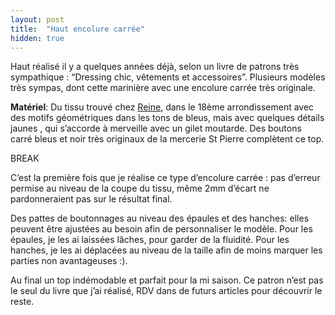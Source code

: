 ```yaml
---
layout: post
title:  "Haut encolure carrée"
hidden: true
---
```


Haut réalisé il y a quelques années déjà, selon un livre de patrons très sympathique : “Dressing chic, vêtements et accessoires”. Plusieurs modèles très sympas, dont cette marinière avec une encolure carrée très originale.

**Matériel**: Du tissu trouvé chez [Reine](http://www.tissus-reine.com/), dans le 18ème arrondissement avec des motifs géométriques dans les tons de bleus, mais avec quelques détails jaunes , qui s’accorde à merveille avec un gilet moutarde. Des boutons carré bleus et noir très originaux de la mercerie St Pierre complètent ce top.

BREAK

C’est la première fois que je réalise ce type d’encolure carrée : pas d’erreur permise au niveau de la coupe du tissu, même 2mm d’écart ne pardonneraient pas sur le résultat final.

Des pattes de boutonnages au niveau des épaules et des hanches: elles peuvent être ajustées au besoin afin de personnaliser le modèle. Pour les épaules, je les ai laissées lâches, pour garder de la fluidité. Pour les hanches, je les ai déplacées au niveau de la taille afin de moins marquer les parties non avantageuses :).

Au final un top indémodable et parfait pour la mi saison. Ce patron n’est pas le seul du livre que j’ai réalisé, RDV dans de futurs articles pour découvrir le reste.
